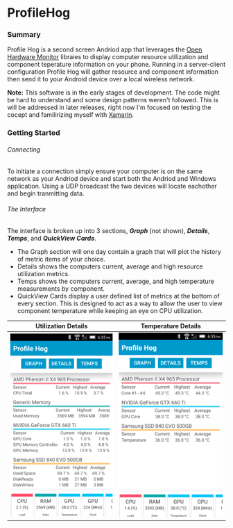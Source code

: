 # ProfileHog

### Summary
Profile Hog is a second screen Andriod app that leverages the [Open Hardware Monitor](http://openhardwaremonitor.org/) libraies to display computer resource utilization and component teperature information on your phone.  Running in a server-client configuration Profile Hog will gather resource and component information then send it to your Android device over a local wireless network.

**Note:** This software is in the early stages of development. The code might be hard to understand and some design patterns weren't followed.  This is will be addressed in later releases, right now I'm focused on testing the cocept and familirizing myself with [Xamarin](https://xamarin.com/).

### Getting Started
###### Connecting
To initiate a connection simply ensure your computer is on the same network as your Andriod device and start both the Andriod and Windows application. Using a UDP broadcast the two devices will locate eachother and begin tranmitting data.

###### The Interface
The interface is broken up into 3 sections, ***Graph*** (not shown), ***Details***, ***Temps***, and ***QuickView Cards***. 

* The Graph section will one day contain a graph that will plot the history of metric items of your choice.
* Details shows the computers current, average and high resource utilization metrics.
* Temps shows the computers current, average, and high temperature measurements by component.
* QuickView Cards display a user defined list of metrics at the bottom of every section.  This is designed to act as a way to allow the user to view component temperature while keeping an eye on CPU utilization.

| Utilization Details | Temperature Details |
| ------------- | ----------- |
| ![Screenshots](Images/phDetails.png) | ![Screenshots](Images/phTemp.png) |



